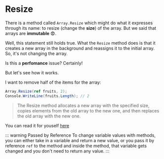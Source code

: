 # Resize
There is a method called `Array.Resize` which might do what it expresses through its name: to resize (change the **size**) of the array. But we said that arrays are **immutable** :fearful:. 


Well, this statement still holds true. What the `Resize` method does is that it creates a new array in the background and reassigns it to the initial array. So, it's not changing the array. 

Is this a **perfomance** issue? Certainly!

But let's see how it works. 

I want to remove half of the items for the array:

``` csharp
Array.Resize(ref fruits, 2);
Console.WriteLine(fruits.Length); // 2
```

> The Resize method allocates a new array with the specified size, copies elements from the old array to the new one, and then replaces the old array with the new one.

You can read it for youself [here](https://msdn.microsoft.com/en-us/library/bb348051(v=vs.110).aspx#Anchor_2)

::: warning Passed by Reference
To change variable values with methods, you can either take in a variable and return a new value, or you pass it by reference `ref` to the method and inside the method, that variable gets changed and you don't need to return any value.
:::
